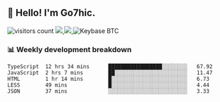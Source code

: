 ## 👋 Hello! I'm Go7hic.

 ![visitors count](https://visitors-by-url-pls-dont-use-this-in-your-repo.vercel.app/Go7hic-github-readme)
 <a href="https://twitter.com/Go7hic">
    <img src="https://img.shields.io/badge/-@Go7hic-1ca0f1?style=flat-square&labelColor=1ca0f1&logo=twitter&logoColor=white&link=https://twitter.com/Go7hic">
   <a/>
   <a href="mailto:gtfx0209@gmail.com">
    <img src="https://img.shields.io/badge/-gtfx0209@gmail.com-c14438?style=flat-square&logo=Gmail&logoColor=white&link=mailto:gtfx0209@gmail.com">
   <a/>
    ![Keybase BTC](https://img.shields.io/keybase/btc/Go7hic)
 <!--
🔭 I’m currently working
🌱 I’m currently learning
💬 Ask me about 
📫 How to reach me: 
⚡ Fun fact: 
-->
 <!--
![My Github Stats](https://github-readme-stats.vercel.app/api?username=Go7hic&show_icons=true&count_private=true)

-->

### 📊 Weekly development breakdown
<!--START_SECTION:waka-->
```text
TypeScript  12 hrs 34 mins      █████████████████░░░░░░░░   67.92 
JavaScript  2 hrs 7 mins        ██░░░░░░░░░░░░░░░░░░░░░░░   11.47 
HTML        1 hr 14 mins        █░░░░░░░░░░░░░░░░░░░░░░░░   6.73 
LESS        49 mins             █░░░░░░░░░░░░░░░░░░░░░░░░   4.44 
JSON        37 mins             ░░░░░░░░░░░░░░░░░░░░░░░░░   3.33
```
<!--END_SECTION:waka-->

